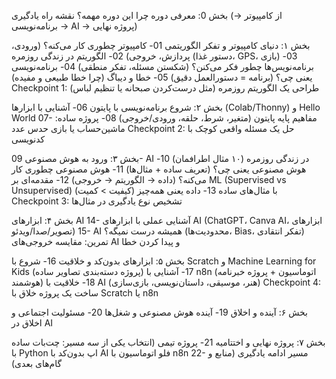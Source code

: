 بخش 0: معرفی دوره
چرا این دوره مهمه؟
نقشه راه یادگیری (از کامپیوتر → برنامه‌نویسی → AI → پروژه نهایی)

بخش ۱: دنیای کامپیوتر و تفکر الگوریتمی
01- کامپیوتر چطوری کار می‌کنه؟ (ورودی، پردازش، خروجی)
02- الگوریتم در زندگی روزمره (دستور غذا، GPS، بازی)
03- برنامه‌نویس‌ها چطور فکر می‌کنن؟ (شکستن مسئله، تفکر منطقی)
04- برنامه‌نویسی یعنی چی؟ (برنامه = دستورالعمل دقیق)
05- خطا و دیباگ (چرا خطا طبیعی و مفیده)
Checkpoint 1: طراحی یک الگوریتم روزمره (مثل درست‌کردن صبحانه یا تنظیم لباس)

بخش ۲: شروع برنامه‌نویسی با پایتون
06- آشنایی با ابزارها (Colab/Thonny) و Hello World
07- مفاهیم پایه پایتون (متغیر، شرط، حلقه، ورودی/خروجی)
08- پروژه ساده: ماشین‌حساب یا بازی حدس عدد
 Checkpoint 2: حل یک مسئله واقعی کوچک با کدنویسی

بخش ۳: ورود به هوش مصنوعی
09- AI در زندگی روزمره (۱۰ مثال اطرافمان)
10- هوش مصنوعی یعنی چی؟ (تعریف ساده + مثال‌ها)
11- هوش مصنوعی چطوری کار می‌کنه؟ (داده → الگوریتم → خروجی)
12- مقدمه‌ای بر ML (Supervised vs Unsupervised) با مثال‌های ساده
13- داده یعنی همه‌چیز (کیفیت > کمیت)
 Checkpoint 3: تشخیص نوع یادگیری در مثال‌ها

بخش ۴: ابزارهای AI
14- آشنایی عملی با ابزارهای AI (ChatGPT، Canva AI، ابزارهای تصویر/صدا/ویدئو)
15- AI همیشه درست نمیگه؟ (محدودیت‌ها، Bias، تفکر انتقادی)
 تمرین: مقایسه خروجی‌های AI و پیدا کردن خطا

بخش ۵: ابزارهای بدون‌کد و خلاقیت
16- شروع با Scratch و Machine Learning for Kids (پروژه دسته‌بندی تصاویر ساده)
17- آشنایی با n8n (اتوماسیون + پروژه خبرنامه هوشمند)
18- خلاقیت با AI (هنر، موسیقی، داستان‌نویسی، بازی‌سازی)
 Checkpoint 4: ساخت یک پروژه خلاق با Scratch یا n8n

بخش ۶: آینده و اخلاق
19- آینده هوش مصنوعی و شغل‌ها
20- مسئولیت اجتماعی و اخلاق در AI

بخش ۷: پروژه نهایی و اختتامیه
21- پروژه تیمی (انتخاب یکی از سه مسیر:
چت‌بات ساده با Python
اپ بدون‌کد با AI
فلو اتوماسیون با n8n
22- مسیر ادامه یادگیری (منابع و گام‌های بعدی)

